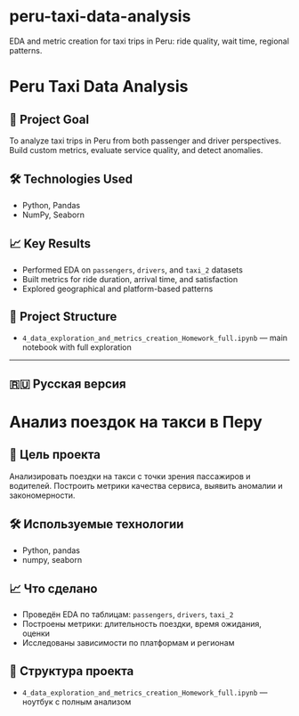 # peru-taxi-data-analysis
EDA and metric creation for taxi trips in Peru: ride quality, wait time, regional patterns.
# Peru Taxi Data Analysis


## 📌 Project Goal

To analyze taxi trips in Peru from both passenger and driver perspectives. Build custom metrics, evaluate service quality, and detect anomalies.

## 🛠 Technologies Used

- Python, Pandas
- NumPy, Seaborn

## 📈 Key Results

- Performed EDA on `passengers`, `drivers`, and `taxi_2` datasets
- Built metrics for ride duration, arrival time, and satisfaction
- Explored geographical and platform-based patterns

## 📂 Project Structure

- `4_data_exploration_and_metrics_creation_Homework_full.ipynb` — main notebook with full exploration

---

## 🇷🇺 Русская версия

# Анализ поездок на такси в Перу


## 📌 Цель проекта

Анализировать поездки на такси с точки зрения пассажиров и водителей. Построить метрики качества сервиса, выявить аномалии и закономерности.

## 🛠 Используемые технологии

- Python, pandas  
- numpy, seaborn

## 📈 Что сделано

- Проведён EDA по таблицам: `passengers`, `drivers`, `taxi_2`  
- Построены метрики: длительность поездки, время ожидания, оценки  
- Исследованы зависимости по платформам и регионам

## 📂 Структура проекта

- `4_data_exploration_and_metrics_creation_Homework_full.ipynb` — ноутбук с полным анализом
